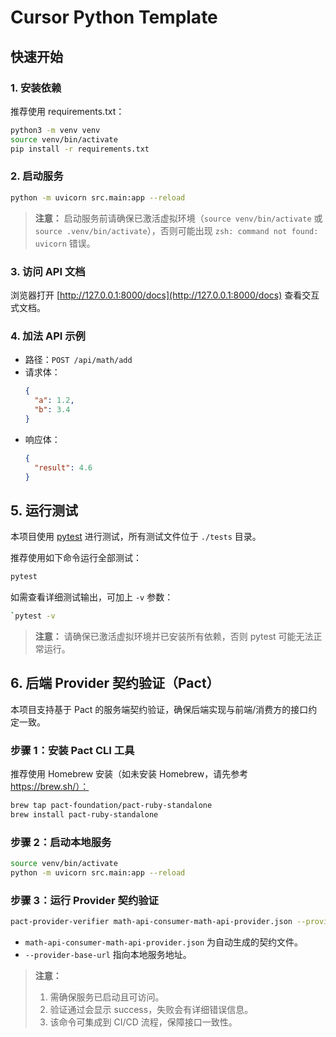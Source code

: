 # Cursor Python Template

## 快速开始

### 1. 安装依赖

推荐使用 requirements.txt：

```bash
python3 -m venv venv
source venv/bin/activate
pip install -r requirements.txt
```

### 2. 启动服务

```bash
python -m uvicorn src.main:app --reload
```

> **注意：**
> 启动服务前请确保已激活虚拟环境（`source venv/bin/activate` 或 `source .venv/bin/activate`），否则可能出现 `zsh: command not found: uvicorn` 错误。

### 3. 访问 API 文档

浏览器打开 [http://127.0.0.1:8000/docs](http://127.0.0.1:8000/docs) 查看交互式文档。

### 4. 加法 API 示例

- 路径：`POST /api/math/add`
- 请求体：
  ```json
  {
    "a": 1.2,
    "b": 3.4
  }
  ```
- 响应体：
  ```json
  {
    "result": 4.6
  }
  ```

## 5. 运行测试

本项目使用 [pytest](https://docs.pytest.org/) 进行测试，所有测试文件位于 `./tests` 目录。

推荐使用如下命令运行全部测试：

```bash
pytest
```

如需查看详细测试输出，可加上 `-v` 参数：

```bash
`pytest -v
```

> **注意：**
> 请确保已激活虚拟环境并已安装所有依赖，否则 pytest 可能无法正常运行。

## 6. 后端 Provider 契约验证（Pact）

本项目支持基于 Pact 的服务端契约验证，确保后端实现与前端/消费方的接口约定一致。

### 步骤 1：安装 Pact CLI 工具

推荐使用 Homebrew 安装（如未安装 Homebrew，请先参考 https://brew.sh/）：

```bash
brew tap pact-foundation/pact-ruby-standalone
brew install pact-ruby-standalone
```

### 步骤 2：启动本地服务

```bash
source venv/bin/activate
python -m uvicorn src.main:app --reload
```

### 步骤 3：运行 Provider 契约验证

```bash
pact-provider-verifier math-api-consumer-math-api-provider.json --provider-base-url=http://localhost:8000
```

- `math-api-consumer-math-api-provider.json` 为自动生成的契约文件。
- `--provider-base-url` 指向本地服务地址。

> **注意：**
> 1. 需确保服务已启动且可访问。
> 2. 验证通过会显示 success，失败会有详细错误信息。
> 3. 该命令可集成到 CI/CD 流程，保障接口一致性。
